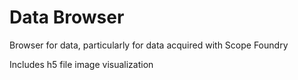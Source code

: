 # Data Browser

Browser for data, particularly for data acquired with Scope Foundry

Includes h5 file image visualization 
